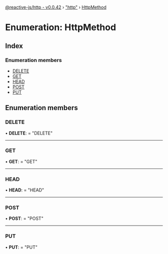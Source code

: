 [@reactive-js/http - v0.0.42](../README.md) › ["http"](../modules/_http_.md) › [HttpMethod](_http_.httpmethod.md)

# Enumeration: HttpMethod

## Index

### Enumeration members

* [DELETE](_http_.httpmethod.md#delete)
* [GET](_http_.httpmethod.md#get)
* [HEAD](_http_.httpmethod.md#head)
* [POST](_http_.httpmethod.md#post)
* [PUT](_http_.httpmethod.md#put)

## Enumeration members

###  DELETE

• **DELETE**: = "DELETE"

___

###  GET

• **GET**: = "GET"

___

###  HEAD

• **HEAD**: = "HEAD"

___

###  POST

• **POST**: = "POST"

___

###  PUT

• **PUT**: = "PUT"
